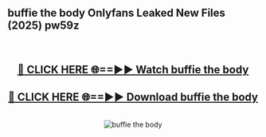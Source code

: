 <h2>buffie the body Onlyfans Leaked New Files (2025) pw59z</h2>
<br>
<div align="center">
<h2><a href="https://mediafiles.top/buffie_the_body&ref=git" rel="nofollow">🔴 CLICK HERE 🌐==►► Watch buffie the body</a></h2>
<h2><a href="https://mediafiles.top/buffie_the_body&ref=git" rel="nofollow">🔴 CLICK HERE 🌐==►► Download buffie the body</a></h2>
<br>
<a href="https://mediafiles.top/buffie_the_body&ref=git" rel="nofollow" data-target="animated-image.originalLink"><img src="https://i.ibb.co.com/xMMVF88/686577567.gif" alt="buffie the body" style="max-width: 100%; display: inline-block;" data-target="animated-image.originalImage"></a>
</div>
<br>
<br>